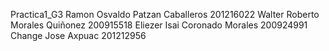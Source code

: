 Practica1_G3
Ramon Osvaldo Patzan Caballeros 201216022
Walter Roberto Morales Quiñonez 200915518
Eliezer Isai Coronado Morales 200924991
Change Jose Axpuac 201212956